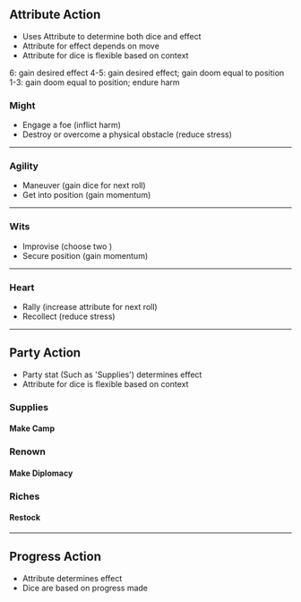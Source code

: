 

## Attribute Action

- Uses Attribute to determine both dice and effect
- Attribute for effect depends on move
- Attribute for dice is flexible based on context

6: gain desired effect
4-5: gain desired effect; gain doom equal to position
1-3: gain doom equal to position; endure harm

### Might

- Engage a foe (inflict harm)
- Destroy or overcome a physical obstacle (reduce stress)

---

### Agility

- Maneuver (gain dice for next roll)
- Get into position (gain momentum)

---

### Wits

- Improvise (choose two )
- Secure position (gain momentum)

---

### Heart

- Rally (increase attribute for next roll)
- Recollect (reduce stress)

---

## Party Action

- Party stat (Such as 'Supplies') determines effect
- Attribute for dice is flexible based on context

### Supplies

#### Make Camp

### Renown

#### Make Diplomacy

### Riches

#### Restock

---

## Progress Action

- Attribute determines effect
- Dice are based on progress made
